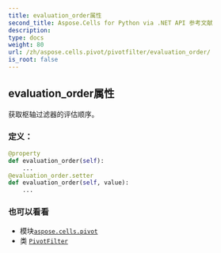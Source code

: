 ```yaml
---
title: evaluation_order属性
second_title: Aspose.Cells for Python via .NET API 参考文献
description:
type: docs
weight: 80
url: /zh/aspose.cells.pivot/pivotfilter/evaluation_order/
is_root: false
---
```

## evaluation_order属性

获取枢轴过滤器的评估顺序。
### 定义：
```python
@property
def evaluation_order(self):
    ...
@evaluation_order.setter
def evaluation_order(self, value):
    ...
```

### 也可以看看
* 模块[`aspose.cells.pivot`](../../)
* 类 [`PivotFilter`](/cells/python-net/zh/aspose.cells.pivot/pivotfilter)
